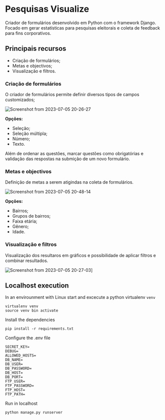 # Pesquisas Visualize

Criador de formulários desenvolvido em Python com o framework Django. Focado em gerar estatísticas para pesquisas eleitorais e coleta de feedback para fins corporativos.

## Principais recursos
* Criação de formulários;
* Metas e objectivos;
* Visualização e filtros.

### Criação de formulários

O criador de formulários permite definir diversos tipos de campos customizados;

![Screenshot from 2023-07-05 20-26-27](https://github.com/felipevisu/pesquisasvisualize/assets/9272668/490fe4af-54d1-498f-92cd-797ba43a7b8b)

**Opções:**
* Seleção;
* Seleção múltipla;
* Número;
* Texto.

Além de ordenar as questões, marcar questões como obrigatórias e validação das respostas na submição de um novo formulário.

### Metas e objectivos

Definição de metas a serem atigindas na coleta de formulários.

![Screenshot from 2023-07-05 20-48-14](https://github.com/felipevisu/pesquisasvisualize/assets/9272668/5b9f5332-45ca-4459-958e-f23f9633f28f)

**Opções:**
* Bairros;
* Grupos de bairros;
* Faixa etária;
* Gênero;
* Idade.

### Visualização e filtros

Visualização dos resultaros em gráficos e possibilidade de aplicar filtros e combinar resultados.

![Screenshot from 2023-07-05 20-27-03](https://github.com/felipevisu/pesquisasvisualize/assets/9272668/be322c1c-c782-44e7-958c-4bbecbb02ff1)]

## Localhost execution

In an envirounment with Linux start and excecute a python virtualenv `venv`
```
virtualenv venv
source venv bin activate
```
Install the dependencies
```
pip install -r requirements.txt
```
Configure the .env file
```
SECRET_KEY=
DEBUG=
ALLOWED_HOSTS=
DB_NAME=
DB_USER=
DB_PASSWORD=
DB_HOST=
DB_PORT=
FTP_USER=
FTP_PASSWORD=
FTP_HOST=
FTP_PATH=
```
Run in localhost
```
python manage.py runserver
```
